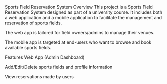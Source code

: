 Sports Field Reservation System
Overview
This project is a Sports Field Reservation System designed as part of a university course. It includes both a web application and a mobile application to facilitate the management and reservation of sports fields.

The web app is tailored for field owners/admins to manage their venues.

The mobile app is targeted at end-users who want to browse and book available sports fields.


Features
Web App (Admin Dashboard)

Add/Edit/Delete sports fields and profile information

View reservations made by users

